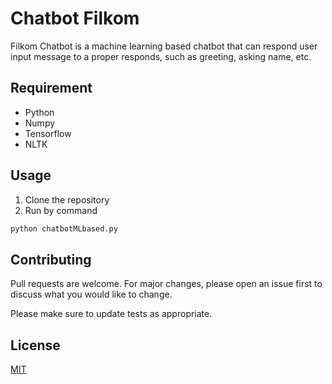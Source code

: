# Chatbot Filkom

Filkom Chatbot is a machine learning based chatbot that can respond user input message to a proper responds, such as greeting, asking name, etc.
## Requirement
* Python
* Numpy
* Tensorflow
* NLTK


## Usage
1. Clone the repository
2. Run by command
```bash
python chatbotMLbased.py
```

## Contributing
Pull requests are welcome. For major changes, please open an issue first to discuss what you would like to change.

Please make sure to update tests as appropriate.

## License
[MIT](https://choosealicense.com/licenses/mit/)